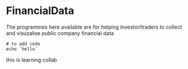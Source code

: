 # FinancialData
The programmes here available are for helping investor/traders to collect and visuzalise public company financial data
``` 
# to add code
echo ¨hello¨ 
```
this is learning
collab
